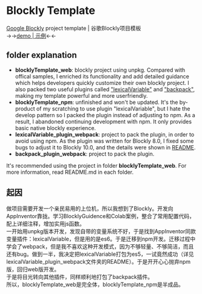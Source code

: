 # Blockly Template
[Google Blockly](https://github.com/google/blockly) project template | 谷歌Blockly项目模板<br>
→→[demo | 示例](https://madderscientist.github.io/BlocklyTemplate/blocklyTemplate_web/)←←

## folder explanation
- **blocklyTemplate_web**: blockly project using unpkg. Compared with offical samples, I enriched its functionality and add detailed guidance which helps developers quickly customize their own blockly project. I also packed two useful plugins called ["lexicalVariable"](https://github.com/mit-cml/blockly-plugins/tree/main/block-lexical-variables) and ["backpack"](https://www.npmjs.com/package/@blockly/workspace-backpack), making my template powerful and more userfriendly.
- **blocklyTemplate_npm**: unfinished and won't be updated. It's the by-product of my scratching to use plugin "lexicalVariable", but I hate the develop pattern so I packed the plugin instead of adjusting to npm. As a result, I abandoned continuing development with npm. It only provides basic native blockly experience.
- **lexicalVariable_plugin_webpack**: project to pack the plugin, in order to avoid using npm. As the plugin was written for Blockly 8.0, I fixed some bugs to adjust it to Blockly 10.0, and the details were shown in [README](./lexicalVariable_plugin_webpack/README.md).
- **backpack_plugin_webpack**: project to pack the plugin.

It's recommended using the project in folder **blocklyTemplate_web**. For more information, read README.md in each folder.

## 起因
做项目需要开发一个亲民易用的上位机，所以我想到了Blockly。开发向AppInventor靠拢。学习BlocklyGuidence和Colab案例，整合了常用配置代码，配上详细注释，增加实用js函数。<br>
一开始用unpkg版本开发，发现自带的变量系统不好，于是找到AppInventor同款变量插件：lexicalVariable，但是用的是es6。于是迁移到npm开发。迁移过程中学会了webpack，但是我不喜欢这种开发模式，因为不够轻量、不够简洁，而且还有bug。做到一半，我决定把lexicalVariable打包为es5，一试竟然成功（详见lexicalVariable_plugin_webpack文件夹的README）。于是开开心心抛弃npm版，回归web版开发。<br>
于是将目光转向其他插件，同样顺利地打包了backpack插件。<br>
所以，blocklyTemplate_web是完全体，blocklyTemplate_npm是半成品。